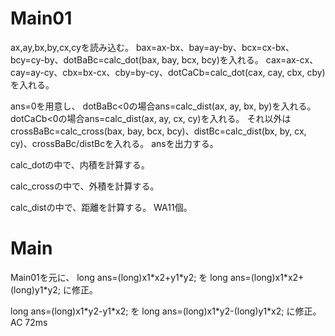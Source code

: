 # Main01
ax,ay,bx,by,cx,cyを読み込む。
bax=ax-bx、bay=ay-by、bcx=cx-bx、bcy=cy-by、dotBaBc=calc_dot(bax, bay, bcx, bcy)を入れる。
cax=ax-cx、cay=ay-cy、cbx=bx-cx、cby=by-cy、dotCaCb=calc_dot(cax, cay, cbx, cby)を入れる。

ans=0を用意し、
dotBaBc<0の場合ans=calc_dist(ax, ay, bx, by)を入れる。
dotCaCb<0の場合ans=calc_dist(ax, ay, cx, cy)を入れる。
それ以外はcrossBaBc=calc_cross(bax, bay, bcx, bcy)、distBc=calc_dist(bx, by, cx, cy)、crossBaBc/distBcを入れる。
ansを出力する。

calc_dotの中で、内積を計算する。

calc_crossの中で、外積を計算する。

calc_distの中で、距離を計算する。
WA11個。

# Main
Main01を元に、
long ans=(long)x1\*x2+y1\*y2;
を
long ans=(long)x1\*x2+(long)y1\*y2;
に修正。

long ans=(long)x1\*y2-y1\*x2;
を
long ans=(long)x1\*y2-(long)y1\*x2;
に修正。
AC 72ms

